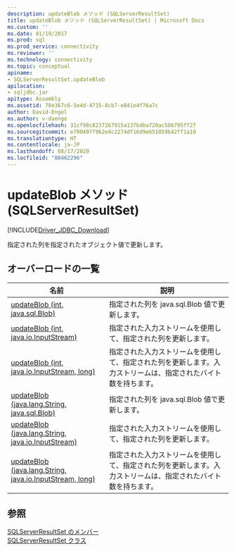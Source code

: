 ```yaml
---
description: updateBlob メソッド (SQLServerResultSet)
title: updateBlob メソッド (SQLServerResultSet) | Microsoft Docs
ms.custom: ''
ms.date: 01/19/2017
ms.prod: sql
ms.prod_service: connectivity
ms.reviewer: ''
ms.technology: connectivity
ms.topic: conceptual
apiname:
- SQLServerResultSet.updateBlob
apilocation:
- sqljdbc.jar
apitype: Assembly
ms.assetid: 78e367c6-5e4d-4715-8cb7-e841e4f76a7c
author: David-Engel
ms.author: v-daenge
ms.openlocfilehash: 31cf98c8237267915a137bdba720ac586795ff2f
ms.sourcegitcommit: e700497f962e4c2274df16d9e651059b42ff1a10
ms.translationtype: HT
ms.contentlocale: ja-JP
ms.lasthandoff: 08/17/2020
ms.locfileid: "88462296"
---
```

# <a name="updateblob-method-sqlserverresultset"></a>updateBlob メソッド (SQLServerResultSet)
[!INCLUDE[Driver_JDBC_Download](../../../includes/driver_jdbc_download.md)]

  指定された列を指定されたオブジェクト値で更新します。  
  
## <a name="overload-list"></a>オーバーロードの一覧  
  
|名前|説明|  
|----------|-----------------|  
|[updateBlob (int, java.sql.Blob)](../../../connect/jdbc/reference/updateblob-method-int-java-sql-blob.md)|指定された列を java.sql.Blob 値で更新します。|  
|[updateBlob (int, java.io.InputStream)](../../../connect/jdbc/reference/updateblob-method-int-java-io-inputstream.md)|指定された入力ストリームを使用して、指定された列を更新します。|  
|[updateBlob (int, java.io.InputStream, long)](../../../connect/jdbc/reference/updateblob-method-int-java-io-inputstream-long.md)|指定された入力ストリームを使用して、指定された列を更新します。入力ストリームは、指定されたバイト数を持ちます。|  
|[updateBlob (java.lang.String, java.sql.Blob)](../../../connect/jdbc/reference/updateblob-method-java-lang-string-java-sql-blob.md)|指定された列を java.sql.Blob 値で更新します。|  
|[updateBlob (java.lang.String, java.io.InputStream)](../../../connect/jdbc/reference/updateblob-method-java-lang-string-java-io-inputstream.md)|指定された入力ストリームを使用して、指定された列を更新します。|  
|[updateBlob (java.lang.String, java.io.InputStream, long)](../../../connect/jdbc/reference/updateblob-method-java-lang-string-java-io-inputstream-long.md)|指定された入力ストリームを使用して、指定された列を更新します。入力ストリームは、指定されたバイト数を持ちます。|  
  
## <a name="see-also"></a>参照  
 [SQLServerResultSet のメンバー](../../../connect/jdbc/reference/sqlserverresultset-members.md)   
 [SQLServerResultSet クラス](../../../connect/jdbc/reference/sqlserverresultset-class.md)  
  
  
